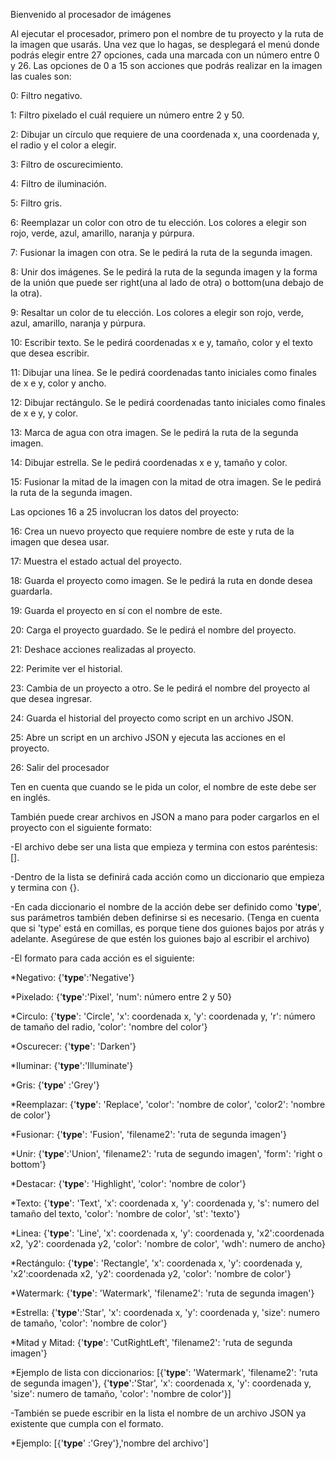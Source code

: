 Bienvenido al procesador de imágenes

Al ejecutar el procesador, primero pon el nombre de tu proyecto y la ruta de la imagen que usarás.
Una vez que lo hagas, se desplegará el menú donde podrás elegir entre 27 opciones, cada una marcada con un número entre 0 y 26.
Las opciones de 0 a 15 son acciones que podrás realizar en la imagen las cuales son:

0: Filtro negativo.

1: Filtro pixelado el cuál requiere un número entre 2 y 50.

2: Dibujar un círculo que requiere de una coordenada x, una coordenada y, el radio y el color a elegir.

3: Filtro de oscurecimiento.

4: Filtro de iluminación.

5: Filtro gris.

6: Reemplazar un color con otro de tu elección. Los colores a elegir son rojo, verde, azul, amarillo, naranja y púrpura.

7: Fusionar la imagen con otra. Se le pedirá la ruta de la segunda imagen.

8: Unir dos imágenes. Se le pedirá la ruta de la segunda imagen y la forma de la unión que puede ser right(una al lado de otra) o bottom(una debajo de la otra).

9: Resaltar un color de tu elección. Los colores a elegir son rojo, verde, azul, amarillo, naranja y púrpura.

10: Escribir texto. Se le pedirá coordenadas x e y, tamaño, color y el texto que desea escribir.

11: Dibujar una línea. Se le pedirá coordenadas tanto iniciales como finales de x e y, color y ancho.

12: Dibujar rectángulo. Se le pedirá coordenadas tanto iniciales como finales de x e y, y color.

13: Marca de agua con otra imagen. Se le pedirá la ruta de la segunda imagen.

14: Dibujar estrella. Se le pedirá coordenadas x e y, tamaño y color.

15: Fusionar la mitad de la imagen con la mitad de otra imagen. Se le pedirá la ruta de la segunda imagen.

Las opciones 16 a 25 involucran los datos del proyecto:

16: Crea un nuevo proyecto que requiere nombre de este y ruta de la imagen que desea usar.

17: Muestra el estado actual del proyecto.

18: Guarda el proyecto como imagen. Se le pedirá la ruta en donde desea guardarla.

19: Guarda el proyecto en sí con el nombre de este.

20: Carga el proyecto guardado. Se le pedirá el nombre del proyecto.

21: Deshace acciones realizadas al proyecto.

22: Perimite ver el historial.

23: Cambia de un proyecto a otro. Se le pedirá el nombre del proyecto al que desea ingresar.

24: Guarda el historial del proyecto como script en un archivo JSON.

25: Abre un script en un archivo JSON y ejecuta las acciones en el proyecto.

26: Salir del procesador

Ten en cuenta que cuando se le pida un color, el nombre de este debe ser en inglés.

También puede crear archivos en JSON a mano para poder cargarlos en el proyecto con el siguiente formato:

-El archivo debe ser una lista que empieza y termina con estos paréntesis: [].

-Dentro de la lista se definirá cada acción como un diccionario que empieza y termina con {}.

-En cada diccionario el nombre de la acción debe ser definido como '__type__', sus parámetros también deben definirse si es necesario. (Tenga en cuenta que si 'type' está en comillas, es porque tiene dos guiones bajos
por atrás y adelante. Asegúrese de que estén los guiones bajo al escribir el archivo)

-El formato para cada acción es el siguiente:

*Negativo: {'__type__':'Negative'}

*Pixelado: {'__type__':'Pixel', 'num': número entre 2 y 50}

*Circulo: {'__type__': 'Circle', 'x': coordenada x, 'y': coordenada y, 'r': número de tamaño del radio, 'color': 'nombre del color'}

*Oscurecer: {'__type__': 'Darken'}

*Iluminar: {'__type__':'Illuminate'}

*Gris: {'__type__' :'Grey'}

*Reemplazar: {'__type__': 'Replace', 'color': 'nombre de color', 'color2': 'nombre de color'}

*Fusionar: {'__type__': 'Fusion', 'filename2': 'ruta de segunda imagen'}

*Unir: {'__type__':'Union', 'filename2': 'ruta de segundo imagen', 'form': 'right o bottom'}

*Destacar: {'__type__': 'Highlight', 'color': 'nombre de color'}

*Texto: {'__type__': 'Text', 'x': coordenada x, 'y': coordenada y, 's': numero del tamaño del texto, 'color': 'nombre de color', 'st': 'texto'}

*Linea: {'__type__': 'Line', 'x': coordenada x, 'y': coordenada y, 'x2':coordenada x2, 'y2': coordenada y2, 'color': 'nombre de color', 'wdh': numero de ancho}

*Rectángulo: {'__type__': 'Rectangle', 'x': coordenada x, 'y': coordenada y, 'x2':coordenada x2, 'y2': coordenada y2, 'color': 'nombre de color'}

*Watermark: {'__type__': 'Watermark', 'filename2': 'ruta de segunda imagen'}

*Estrella: {'__type__':'Star', 'x': coordenada x, 'y': coordenada y, 'size': numero de tamaño, 'color': 'nombre de color'}

*Mitad y Mitad: {'__type__': 'CutRightLeft', 'filename2': 'ruta de segunda imagen'}

*Ejemplo de lista con diccionarios: [{'__type__': 'Watermark', 'filename2': 'ruta de segunda imagen'},
{'__type__':'Star', 'x': coordenada x, 'y': coordenada y, 'size': numero de tamaño, 'color': 'nombre de color'}]

-También se puede escribir en la lista el nombre de un archivo JSON ya existente que cumpla con el formato.

*Ejemplo: [{'__type__' :'Grey'},'nombre del archivo']

